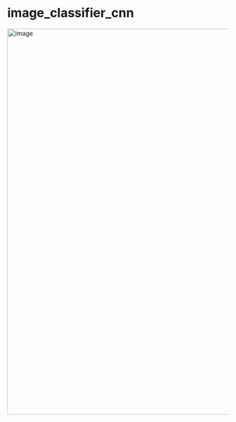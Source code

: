 # image_classifier_cnn

<img width="878" alt="image" src="https://user-images.githubusercontent.com/90535201/224479831-daf9eeaa-8bda-4ae2-8dba-84c72817fd4f.png">
